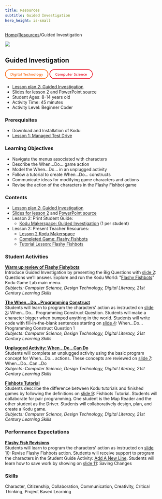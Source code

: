 ```yaml
---
title: Resources
subtitle: Guided Investigation
hero_height: is-small
---
```


[Home](..)/[Resources](.)/Guided Investigation

[![](https://www.kodugamelab.com/API/Thumbnail?world=J5PzbvQXhkSU1H33_zZ8JA==)](https://worlds.kodugamelab.com/world/J5PzbvQXhkSU1H33_zZ8JA==)

## Guided Investigation
![Digital Technology](dt.png) ![Computer Science](cs.png)

* [Lesson plan 2: Guided Investigation](2_Lesson_Kodu_Makerspace.pdf)
* [Slides for lesson 2](2_Slides_Kodu_Makerspace.pdf#page=1>) and [PowerPoint source](Lesson_2_Teacher_Resources.zip)
* Student Ages: 8-14 years old
* Activity Time: 45 minutes
* Activity Level: Beginner Coder

### Prerequisites 
* Download and Installation of Kodu
* [Lesson 1: Managed Test Drive](managed-test-drive)

### Learning Objectives
* Navigate the menus associated with characters
* Describe the When…Do… game action
* Model the When…Do… in an unplugged activity
* Follow a tutorial to create When…Do… constructs
* Communicate ideas for modifying game characters and actions
* Revise the action of the characters in the Flashy Fishbot game

### Contents
* [Lesson plan 2: Guided Investigation](2_Lesson_Kodu_Makerspace.pdf)
* [Slides for lesson 2](2_Slides_Kodu_Makerspace.pdf#page=1>) and [PowerPoint source](Lesson_2_Teacher_Resources.zip)
* Lesson 2: Print Student Guide:
  * [Kodu Makerspace: Guided Investigation](Student_Guide_Kodu_Makerspace.pdf#page=7) (1 per student)
* Lesson 2: Present Teacher Resources:
  * [Lesson 2 Kodu Makerspace](2_Lesson_Kodu_Makerspace.pdf>)
  * [Completed Game: Flashy Fishbots](<http://worlds.kodugamelab.com/world/sQSa7QMWL06j_Z0r8xuKOA==>)
  * [Tutorial Lesson: Flashy Fishbots](<http://worlds.kodugamelab.com/world/RysBpPUArUOXRWgV_F5P7A==>)

### Student Activities
[**Warm up review of Flashy Fishybots**](2_Lesson_Kodu_Makerspace.pdf#page=2)<br>
Introduce Guided Investigation by presenting the Big Questions with [slide 2](2_Slides_Kodu_Makerspace.pdf#page=2):  Questions we'll answer. Explore and run the Kodu World: "[Flashy Fishbots](http://worlds.kodugamelab.com/world/sQSa7QMWL06j_Z0r8xuKOA==)" Kodu Game Lab main menu.<br>
*Subjects: Computer Science, Design Technology, Digital Literacy, 21st Century Learning Skills*

[**The When…Do…Programming Construct**](2_Lesson_Kodu_Makerspace.pdf#page=2)<br>
Students will learn to program the characters' action as instructed on [slide 3](2_Slides_Kodu_Makerspace.pdf#page=3): When…Do… Programming Construct Question. Students will make a character bigger when bumped anything in the world. Students will write code with fill-in-the-blank sentences starting on [slide 4](https://kodu.blob.core.windows.net/kodu/Resources/2_Slides_Kodu_Makerspace.pdf#page=4): When…Do… Programming Construct Question 1<br>
*Subjects: Computer Science, Design Technology, Digital Literacy, 21st Century Learning Skills*

[**Unplugged Activity: When…Do…Can Do**](2_Lesson_Kodu_Makerspace.pdf#page=3)<br>
Students will complete an unplugged activity using the basic program concept for When…Do… actions. These concepts are reviewed on [slide 7](2_Slides_Kodu_Makerspace.pdf#page=7): When...Do...Can...Do<br>
*Subjects: Computer Science, Design Technology, Digital Literacy, 21st Century Learning Skills*

[**Fishbots Tutorial**](2_Lesson_Kodu_Makerspace.pdf#page=4)<br>
Students describe the difference between Kodu tutorials and finished games by following the definitions on [slide 9](2_Slides_Kodu_Makerspace.pdf#page=9): Fishbots Tutorial. Students will collaborate for pair programming. One student is the Map Reader and the other student as the Driver. Students will collaboratively design, plan, and create a Kodu game.<br>
*Subjects: Computer Science, Design Technology, Digital Literacy, 21st Century Learning Skills*

### Performance Expectations
[**Flashy Fish Revisions**]()<br> 
Students will learn to program the characters' action as instructed on [slide 10](2_Slides_Kodu_Makerspace.pdf#page=10): Revise Flashy Fishbots action. Students will receive support to program the characters in the Student Guide Activity: [Add A New Line](Student_Guide_Kodu_Makerspace.pdf#page=7). Students will learn how to save work by showing on [slide 11](2_Slides_Kodu_Makerspace.pdf#page=11): Saving Changes 

### Skills
Character,
Citizenship,
Collaboration,
Communication,
Creativity,
Critical Thinking,
Project Based Learning